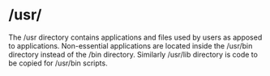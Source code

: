 # /usr/

The /usr directory contains applications and files used by users as apposed to applications.
Non-essential applications are located inside the /usr/bin directory instead of the /bin directory.
Similarly /usr/lib directory is code to be copied for /usr/bin scripts.